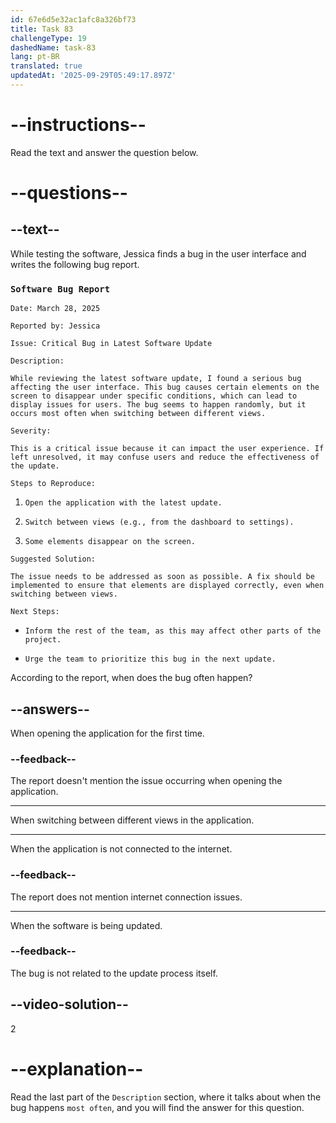 ```yaml
---
id: 67e6d5e32ac1afc8a326bf73
title: Task 83
challengeType: 19
dashedName: task-83
lang: pt-BR
translated: true
updatedAt: '2025-09-29T05:49:17.897Z'
---
```


<!-- READING -->

# --instructions--

Read the text and answer the question below.

# --questions--

## --text--

While testing the software, Jessica finds a bug in the user interface and writes the following bug report.

### `Software Bug Report`

`Date: March 28, 2025`

`Reported by: Jessica`

`Issue: Critical Bug in Latest Software Update`

`Description:`

`While reviewing the latest software update, I found a serious bug affecting the user interface. This bug causes certain elements on the screen to disappear under specific conditions, which can lead to display issues for users. The bug seems to happen randomly, but it occurs most often when switching between different views.`

`Severity:`

`This is a critical issue because it can impact the user experience. If left unresolved, it may confuse users and reduce the effectiveness of the update.`

`Steps to Reproduce:`

1. `Open the application with the latest update.`

2. `Switch between views (e.g., from the dashboard to settings).`

3. `Some elements disappear on the screen.`

`Suggested Solution:`

`The issue needs to be addressed as soon as possible. A fix should be implemented to ensure that elements are displayed correctly, even when switching between views.`

`Next Steps:`

- `Inform the rest of the team, as this may affect other parts of the project.`

- `Urge the team to prioritize this bug in the next update.`

According to the report, when does the bug often happen?

## --answers--

When opening the application for the first time.

### --feedback--

The report doesn't mention the issue occurring when opening the application.

---

When switching between different views in the application.

---

When the application is not connected to the internet.

### --feedback--

The report does not mention internet connection issues.

---

When the software is being updated.

### --feedback--

The bug is not related to the update process itself.

## --video-solution--

2

# --explanation--

Read the last part of the `Description` section, where it talks about when the bug happens `most often`, and you will find the answer for this question.
 
